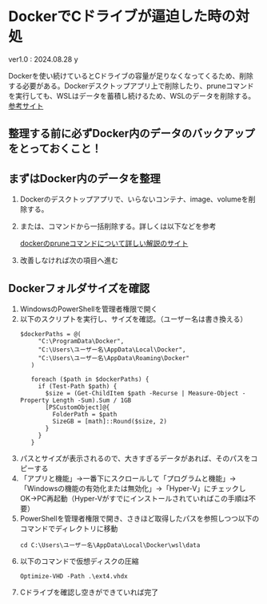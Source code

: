 # DockerでCドライブが逼迫した時の対処
ver1.0 : 2024.08.28  y


Dockerを使い続けているとCドライブの容量が足りなくなってくるため、削除する必要がある。Dockerデスクトップアプリ上で削除したり、pruneコマンドを実行しても、WSLはデータを蓄積し続けるため、WSLのデータを削除する。
[参考サイト](https://dev.classmethod.jp/articles/windows-virtual-disk-compression/)
## 整理する前に必ずDocker内のデータのバックアップをとっておくこと！
## まずはDocker内のデータを整理
1. Dockerのデスクトップアプリで、いらないコンテナ、image、volumeを削除する。
2. または、コマンドから一括削除する。詳しくは以下などを参考

   [dockerのpruneコマンドについて詳しい解説のサイト](https://zenn.dev/minedia/articles/2023-02-20-docker-416d4f98ea1b75)
3. 改善しなければ次の項目へ進む

## Dockerフォルダサイズを確認
1. WindowsのPowerShellを管理者権限で開く
2. 以下のスクリプトを実行し、サイズを確認。（ユーザー名は書き換える）
   ```
   $dockerPaths = @(
        "C:\ProgramData\Docker",
        "C:\Users\ユーザー名\AppData\Local\Docker",
        "C:\Users\ユーザー名\AppData\Roaming\Docker"
      )
   
      foreach ($path in $dockerPaths) {
        if (Test-Path $path) {
          $size = (Get-ChildItem $path -Recurse | Measure-Object -Property Length -Sum).Sum / 1GB
          [PSCustomObject]@{
            FolderPath = $path
            SizeGB = [math]::Round($size, 2)
          }
        }
      }
   ```
3. パスとサイズが表示されるので、大きすぎるデータがあれば、そのパスをコピーする
4. 「アプリと機能」→一番下にスクロールして「プログラムと機能」→「Windowsの機能の有効化または無効化」→「Hyper-V」にチェックしOK→PC再起動（Hyper-Vがすでにインストールされていればこの手順は不要）
5. PowerShellを管理者権限で開き、さきほど取得したパスを参照しつつ以下のコマンドでディレクトリに移動
   ```
   cd C:\Users\ユーザー名\AppData\Local\Docker\wsl\data
   ```
6. 以下のコマンドで仮想ディスクの圧縮
   ```
   Optimize-VHD -Path .\ext4.vhdx
   ```
7. Cドライブを確認し空きができていれば完了
